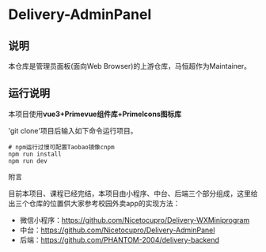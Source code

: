# Delivery-AdminPanel

## 说明

本仓库是管理员面板(面向Web Browser)的上游仓库，马恒超作为Maintainer。

## 运行说明

本项目使用**vue3+Primevue组件库+PrimeIcons图标库**

'git clone'项目后输入如下命令运行项目。
```
# npm运行过慢可配置Taobao镜像cnpm
npm run install
npm run dev
```

附言

目前本项目、课程已经完结，本项目由小程序、中台、后端三个部分组成，这里给出三个仓库的位置供大家参考校园外卖app的实现方法：

- 微信小程序：https://github.com/Nicetocupro/Delivery-WXMiniprogram
- 中台：https://github.com/Nicetocupro/Delivery-AdminPanel
- 后端：https://github.com/PHANTOM-2004/delivery-backend
